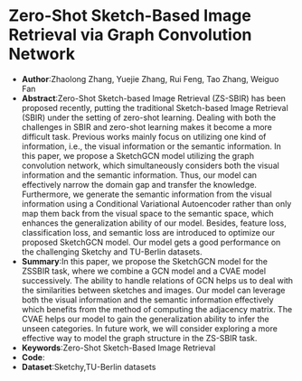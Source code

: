 # Zero-Shot Sketch-Based Image Retrieval via Graph Convolution Network
* **Author**:Zhaolong Zhang, Yuejie Zhang, Rui Feng, Tao Zhang, Weiguo Fan
* **Abstract**:Zero-Shot Sketch-based Image Retrieval (ZS-SBIR) has been proposed recently, putting the traditional Sketch-based Image Retrieval (SBIR) under the setting of zero-shot learning. Dealing with both the challenges in SBIR and zero-shot learning makes it become a more difficult task. Previous works mainly focus on utilizing one kind of information, i.e., the visual information or the semantic information. In this paper, we propose a SketchGCN model utilizing the graph convolution network, which simultaneously considers both the visual information and the semantic information. Thus, our model can effectively narrow the domain gap and transfer the knowledge. Furthermore, we generate the semantic information from the visual information using a Conditional Variational Autoencoder rather than only map them back from the visual space to the semantic space, which enhances the generalization ability of our model. Besides, feature loss, classification loss, and semantic loss are introduced to optimize our proposed SketchGCN model. Our model gets a good performance on the challenging Sketchy and TU-Berlin datasets.
* **Summary**:In this paper, we propose the SketchGCN model for the ZSSBIR task, where we combine a GCN model and a CVAE model successively. The ability to handle relations of GCN helps us to deal with the similarities between sketches and images. Our model can leverage both the visual information and the semantic information effectively which benefits from the method of computing the adjacency matrix. The CVAE helps our model to gain the generalization ability to infer the unseen categories. In future work, we will consider exploring a more effective way to model the graph structure in the ZS-SBIR task.
* **Keywords**:Zero-Shot Sketch-Based Image Retrieval
* **Code**:
* **Dataset**:Sketchy,TU-Berlin datasets